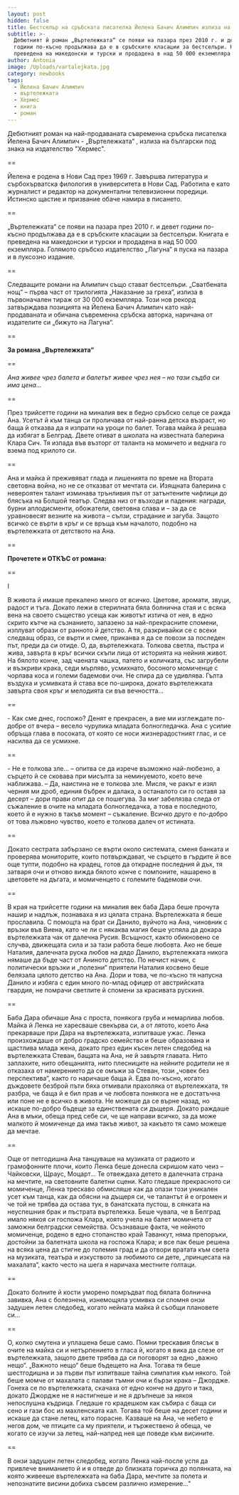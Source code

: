 ```yaml
---
layout: post
hidden: false
title: Бестселър на сръбската писателка Йелена Бачич Алимпич излиза на български
subtitle: >-
  Дебютният й роман „Въртележката“ се появи на пазара през 2010 г. и девет
  години по-късно продължава да е в сръбските класации за бестселъри. Книгата е
  преведена на македонски и турски и продадена в над 50 000 екземпляра
author: Antonia
image: /Uploads/vartalejkata.jpg
category: newbooks
tags:
  - Йелена Бачич Алимпич
  - въртележката
  - Хермес
  - книга
  - роман
---
```

Дебютният роман на най-продаваната съвременна сръбска писателка Йелена Бачич Алимпич - „Въртележката“ , излиза на български под знака на издателство "Хермес". 

\==

Йелена е родена в Нови Сад през 1969 г. Завършва литература и сърбохърватска филология в университета в Нови Сад. Работила е като журналист и редактор на документални телевизионни поредици. Истинско щастие и призвание обаче намира в писането. 

\==

„Въртележката“ се появи на пазара през 2010 г. и девет години по-късно продължава да е в сръбските класации за бестселъри. Книгата е преведена на македонски и турски и продадена в над 50 000 екземпляра. Голямото сръбско издателство „Лагуна“ я пуска на пазара и в луксозно издание. 

\==

Следващите романи на Алимпич също стават бестселъри. „Сватбената нощ“ – първа част от трилогията „Наказание за греха“, излиза в първоначален тираж от 30 000 екземпляра. Този нов рекорд затвърждава позицията на Йелена Бачич Алимпич като най-продаваната и обичана съвременна сръбска авторка, наричана от издателите си „бижуто на Лагуна“. 

\==

**За романа „Въртележката“**

\==

_Ана живее чрез балета и балетът живее чрез нея – но тази съдба си има цена..._

\==

През трийсетте години на миналия век в бедно сръбско селце се ражда Ана. Усетът й към танца си проличава от най-ранна детска възраст, но баща й отказва да я изпрати на уроци по балет. Тогава майка й решава да избягат в Белград. Двете отиват в школата на известната балерина Клара Сич. Тя изпада във възторг от таланта на момичето и веднага го взема под крилото си.

\==

Ана и майка й преживяват глада и лишенията по време на Втората световна война, но не се отказват от мечтата си. Изящната балерина с невероятен талант изминава трънливия път от затънтените чифлици до блясъка на Болшой театър. Следва низ от възходи и падения: награди, бурни аплодисменти, обожатели, световна слава и – за да се уравновесят везните на живота – сълзи, страдание и загуба. Защото всичко се върти в кръг и се връща към началото, подобно на въртележката от детството на Ана.

\==

**Прочетете и ОТКЪС от романа:**

\==

I

В живота й имаше прекалено много от всичко. Цветове, аромати, звуци, радост и тъга. Докато лежи в стерилната бяла болнична стая и с всяка вена на своето същество усеща как животът изтича от нея, в едно скрито кътче на съзнанието, запазено за най-прекрасните спомени, изплуват образи от ранното й детство. А тя, разкривайки се с всеки следващ образ, се върти и смее, приканва я да се повози за последен път, преди да си отиде. О, да, въртележката. Толкова светла, пъстра и жива, завърта в кръг всички скъпи лица от историята на нейния живот. На бялото конче, зад чаената чашка, патето и количката, със загрубели и възкриви крака, седи мърляво, усмихнато, босоного момиченце с чорлава коса и големи бадемови очи. Не спира да се удивлява. Гълта въздуха и усмивката й става все по-широка, докато въртележката завърта своя кръг и мелодията си във вечността... 

\==

\- Как сме днес, госпожо? Денят е прекрасен, а вие ми изглеждате по-добре от вчера – весело чурулика младата болногледачка. Ана с усилие обръща глава в посоката, от която се носи жизнерадостният глас, и се насилва да се усмихне.

\==

\- Не е толкова зле... – опитва се да изрече възможно най-любезно, а сърцето й се сковава при мисълта за неминуемото, което вече наближава. – Да, наистина не е толкова зле. Мисля, че ракът е изял черния ми дроб, единия бъбрек и далака, а останалото си го оставя за десерт – дори прави опит да се пошегува. За миг забелязва следа от съжаление в очите на младата болногледачка, а това е последното, което й е нужно в такъв момент – съжаление. Всичко друго е по-добро от това лъжовно чувство, което е толкова далеч от истината.

\==

Докато сестрата забързано се върти около системата, сменя банката и проверява мониторите, които потвърждават, че сърцето в гърдите й все още тупти, подобно на крадец, готов да открадне последния й дъх, тя затваря очи и отново вижда бялото конче с помпоните, нашарено в цветовете на дъгата, и момиченцето с големите бадемови очи.

\==

В края на трийсетте години на миналия век баба Дара беше прочута нашир и надлъж, познаваха я из цялата страна. Въртележката я беше прославила. С помощта на брат си Данило, вуйчото на Ана, чиновник с връзки във Виена, като че ли с някаква магия беше успяла да докара въртележката чак от далечна Русия. Всъщност, както обикновено се случва, движещата сила и за тази работа беше любовта. Ако не беше Наталия, далечната руска любов на дядо Данило, въртележката никога нямаше да бъде част от Аниното детство. По нечист начин, с политически връзки и „полезни“ приятели Наталия косвено беше белязала цялото детство на Ана. Дори и това, че по-късно тя напусна Данило и избяга с един много по-млад офицер от австрийската гвардия, не помрачи светлите й спомени за красивата рускиня.

\==

Баба Дара обичаше Ана с проста, понякога груба и немарлива любов. Майка й Ленка не харесваше свекърва си, а от лятото, което Ана прекарваше при Дара на въртележката, изпитваше ужас. Ленка произхождаше от добро градско семейство и беше образована и щастлива млада жена, докато през един късен летен следобед на въртележката Стеван, бащата на Ана, не й завъртя главата. Нито заплахите, нито обещанията, нито плесниците на нейните родители не я отказаха от намерението да се омъжи за Стеван, този „човек без перспективa“, както го наричаше баща й. Едва по-късно, когато дъждовете безброй пъти бяха отмивали прахоляка от въртележката, тя разбра, че баща й е бил прав и че любовта понякога не е достатъчна или поне не е всичко в живота. Не можеше да се върне назад, но искаше по-добро бъдеще за единствената си дъщеря. Докато раждаше Ана в мъки, обеща пред себе си, че ще направи всичко, за да може малкото й момиченце да има такъв живот, за какъвто тя само можеше да мечтае.

\==

Още от петгодишна Ана танцуваше на музиката от радиото и грамофонните плочи, които Ленка беше донесла скришом като чеиз – Чайковски, Щраус, Моцарт... Те отвеждаха детето в далечната страна на мечтите, на световните балетни сцени. Като гледаше прекрасното си момиченце, Ленка трескаво обмисляше как да опази този уникален усет към танца, как да обясни на дъщеря си, че талантът й е огромен и че той не трябва да остава тук, в банатската пустош, в сянката на неуспешния брак и пъстрата въртележка. Беше чувала, че в Белград имало някоя си госпожа Клара, която учела на балет момичета от заможни белградски семейства. Осъзнаваше факта, че нейното момиченце, родено в едно стопанство край Таванкут, няма препоръки, достойни за балетната школа на госпожа Клара; и все пак беше решена на всяка цена да стигне до големия град и да отвори вратата към света на музиката, театъра и изкуството за любимото си дете, „принцесата на махалата“, както често на шега я наричаха местните голтаци.

\==

Докато болните й кости уморено помръдват под бялата болнична завивка, Ана с болезнена, изнемощяла усмивка си спомня онзи задушен летен следобед, когато нейната майка й съобщи плановете си...

\==

О, колко смутена и уплашена беше само. Помни трескавия блясък в очите на майка си и нетърпението в гласа й, когато я вика да слезе от въртележката, защото двете трябва да си поговорят за едно „важно нещо“. „Важното нещо“ беше бъдещето на Ана. Тогава тя беше шестгодишна и за първи път изпитваше тайна симпатия към някого. Той беше момче от махалата с палави тъмни очи и бързи крака – Джордже. Гонеха се по въртележката, скачаха от едно конче на друго и така, докато Джордже не я настигнеше и не я дръпнеше за някоя непослушна къдрица. Гледаше го крадешком как събира с баща си сено и гази бос из махленската кал. Тогава той беше на десет години и искаше да стане летец, като порасне. Казваше на Ана, че небето е негов дом, че птиците са му приятели, и тържествено й обеща, че когато се изучи за летец, най-напред нея ще поведе към висините. 

\==

В онзи задушен летен следобед, когато Ленка най-после успя да привлече вниманието й и я отведе до близката горичка до полянката, на която живееше въртележката на баба Дара, мечтите за полета и непознатите висини добиха съвсем различно измерение..."
